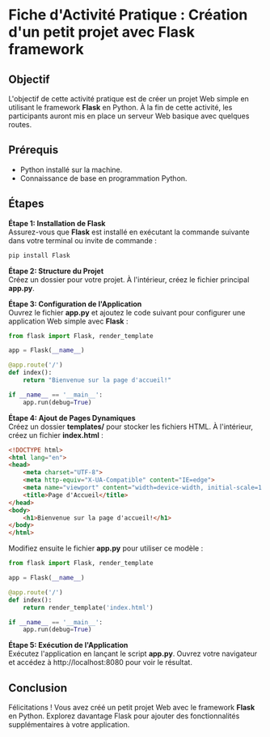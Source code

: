 # Fiche d'Activité Pratique :  Création d'un petit projet avec Flask framework
## Objectif
L'objectif de cette activité pratique est de créer un projet Web simple en utilisant le framework **Flask** en Python. À la fin de cette activité, les participants auront mis en place un serveur Web basique avec quelques routes.

## Prérequis
* Python installé sur la machine.
* Connaissance de base en programmation Python.
## Étapes
**Étape 1: Installation de Flask**  
Assurez-vous que **Flask** est installé en exécutant la commande suivante dans votre terminal ou invite de commande :
```bash
pip install Flask
```
**Étape 2: Structure du Projet**  
Créez un dossier pour votre projet. À l'intérieur, créez le fichier principal **app.py**.

**Étape 3: Configuration de l'Application**  
Ouvrez le fichier **app.py** et ajoutez le code suivant pour configurer une application Web simple avec **Flask** :
```python
from flask import Flask, render_template

app = Flask(__name__)

@app.route('/')
def index():
    return "Bienvenue sur la page d'accueil!"

if __name__ == '__main__':
    app.run(debug=True)
```
**Étape 4:  Ajout de Pages Dynamiques**  
Créez un dossier **templates/** pour stocker les fichiers HTML. À l'intérieur, créez un fichier **index.html** :
```html
<!DOCTYPE html>
<html lang="en">
<head>
    <meta charset="UTF-8">
    <meta http-equiv="X-UA-Compatible" content="IE=edge">
    <meta name="viewport" content="width=device-width, initial-scale=1.0">
    <title>Page d'Accueil</title>
</head>
<body>
    <h1>Bienvenue sur la page d'accueil!</h1>
</body>
</html>
```
Modifiez ensuite le fichier **app.py** pour utiliser ce modèle :
```python
from flask import Flask, render_template

app = Flask(__name__)

@app.route('/')
def index():
    return render_template('index.html')

if __name__ == '__main__':
    app.run(debug=True)
```
**Étape 5: Exécution de l'Application**  
Exécutez l'application en lançant le script **app.py**. Ouvrez votre navigateur et accédez à http://localhost:8080 pour voir le résultat.

## Conclusion
Félicitations ! Vous avez créé un petit projet Web avec le framework **Flask** en Python. Explorez davantage Flask pour ajouter des fonctionnalités supplémentaires à votre application.



